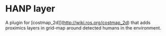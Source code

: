 # HANP layer

A plugin for [costmap_2d]](http://wiki.ros.org/costmap_2d) that adds proximics layers in grid-map around detected humans in the environment.
